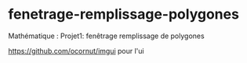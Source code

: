 # fenetrage-remplissage-polygones
Mathématique : Projet1: fenêtrage remplissage de polygones 

https://github.com/ocornut/imgui pour l'ui
